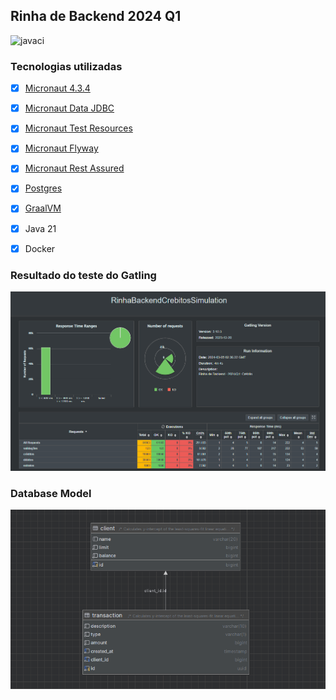 ## Rinha de Backend 2024 Q1

![javaci](https://github.com/fbourguignon/rinha-backend-2024-q1-java21-graalvm-micronaut/actions/workflows/.github/workflows/graalvm.yml/badge.svg)


### Tecnologias utilizadas
- [x] [Micronaut 4.3.4](https://micronaut.io/)
- [x] [Micronaut Data JDBC](https://micronaut-projects.github.io/micronaut-data/latest/guide/#pessimisticLocking)
- [x] [Micronaut Test Resources](https://micronaut-projects.github.io/micronaut-test-resources/latest/guide/)
- [x] [Micronaut Flyway](https://micronaut-projects.github.io/micronaut-flyway/latest/guide/)
- [x] [Micronaut Rest Assured](https://guides.micronaut.io/latest/micronaut-rest-assured-gradle-java.html)
- [x] [Postgres](https://www.postgresql.org/)
- [x] [GraalVM](https://www.graalvm.org/)
- [x] Java 21
- [x] Docker


### Resultado do teste do Gatling
![picture](images/gatling-results.png)

### Database Model
![picture](images/database-model.png)




